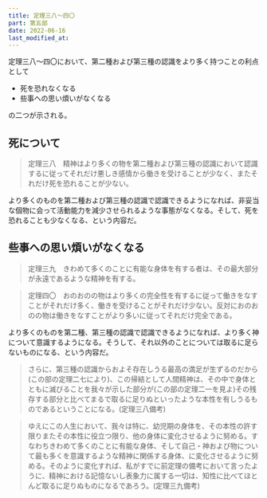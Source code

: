 ```yaml
---
title: 定理三八～四〇
part: 第五部
date: 2022-06-16
last_modified_at: 
---
```


定理三八～四〇において、第二種および第三種の認識をより多く持つことの利点として

- 死を恐れなくなる
- 些事への思い煩いがなくなる

の二つが示される。

## 死について

>定理三八　精神はより多くの物を第二種および第三種の認識において認識するに従ってそれだけ悪しき感情から働きを受けることが少なく、またそれだけ死を恐れることが少ない。

より多くのものを第二種および第三種の認識で認識できるようになれば、非妥当な個物に会って活動能力を減少させられるような事態がなくなる。そして、死を恐れることも少なくなる、という内容だ。

## 些事への思い煩いがなくなる

>定理三九　きわめて多くのことに有能な身体を有する者は、その最大部分が永遠であるような精神を有する。

>定理四〇　おのおのの物はより多くの完全性を有するに従って働きをなすことがそれだけ多く、働きを受けることがそれだけ少ない。反対におのおのの物は働きをなすことがより多いに従ってそれだけ完全である。

より多くのものを第二種、第三種の認識で認識できるようになれば、より多く神について意識するようになる。そうして、それ以外のことについては取るに足らないものになる、という内容だ。

>さらに、第三種の認識からおよそ存在しうる最高の満足が生ずるのだから(この部の定理二七により)、この帰結として人間精神は、その中で身体とともに滅びることを我々が示した部分が(この部の定理二一を見よ)その残存する部分と比べてまるで取るに足りぬといったような本性を有しうるものであるということになる。(定理三八備考)

>ゆえにこの人生において、我々は特に、幼児期の身体を、その本性の許す限りまたその本性に役立つ限り、他の身体に変化させるように努める。すなわちきわめて多くのことに有能な身体、そして自己・神および物について最も多くを意識するような精神に関係する身体、に変化させるように努める。そのように変化すれば、私がすでに前定理の備考において言ったように、精神における記憶ないし表象力に属する一切は、知性に比べてほとんど取るに足りぬものになるであろう。(定理三九備考)
